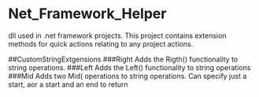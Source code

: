 # Net_Framework_Helper
dll used in .net framework projects.  This project contains extension methods for quick actions relating to any project actions. 

##CustomStringExtgensions
###Right
Adds the Rigth() functionality to string operations.
###Left
Adds the Left() functionality to string operations
###Mid
Adds two Mid( operations to string operations.  Can specify just a start, aor a start and an end to return

